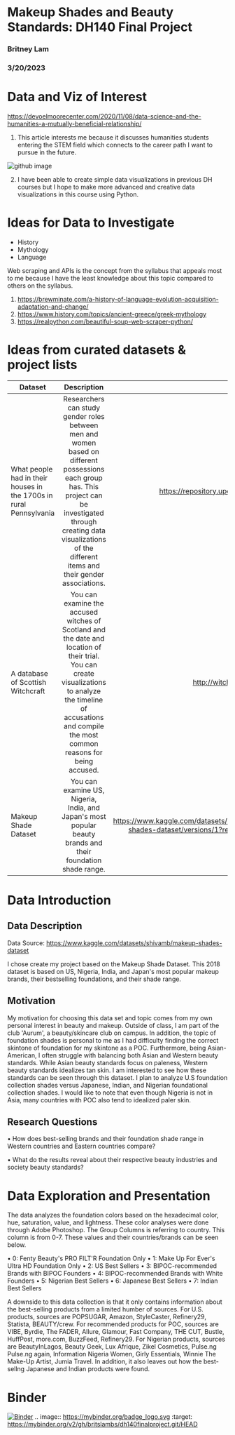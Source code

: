 # Makeup Shades and Beauty Standards: DH140 Final Project
### Britney Lam
### 3/20/2023
# Data and Viz of Interest
https://devoelmoorecenter.com/2020/11/08/data-science-and-the-humanities-a-mutually-beneficial-relationship/

1. This article interests me because it discusses humanities students entering the STEM field which connects to the career path I want to pursue in the future. 

![github image](https://user-images.githubusercontent.com/119825654/226084679-8cc9a40f-0462-4d5a-8d5b-225666650592.jpg)

2. I have been able to create simple data visualizations in previous DH courses but I hope to make more advanced and creative data visualizations in this course using Python. 

# Ideas for Data to Investigate
* History
* Mythology 
* Language 

Web scraping and APIs is the concept from the syllabus that appeals most to me because I have the least knowledge about this topic compared to others on the syllabus. 

1. https://brewminate.com/a-history-of-language-evolution-acquisition-adaptation-and-change/
2. https://www.history.com/topics/ancient-greece/greek-mythology
3. https://realpython.com/beautiful-soup-web-scraper-python/

# Ideas from curated datasets & project lists
| Dataset       | Description          | Link  |
| ------------- |:--------------------:|------:|
|What people had in their houses in the 1700s in rural Pennsylvania|Researchers can study gender roles between men and women based on different possessions each group has. This project can be investigated through creating data visualizations of the different items and their gender associations.|https://repository.upenn.edu/mead/26/|
| A database of Scottish Witchcraft|You can examine the accused witches of Scotland and the date and location of their trial. You can create visualizations to analyze the timeline of accusations and compile the most common reasons for being accused.| http://witches.shca.ed.ac.uk/ |
|Makeup Shade Dataset|You can examine US, Nigeria, India, and Japan's most popular beauty brands and their foundation shade range.|https://www.kaggle.com/datasets/shivamb/makeup-shades-dataset/versions/1?resource=download |
# Data Introduction

## Data Description
Data Source: https://www.kaggle.com/datasets/shivamb/makeup-shades-dataset

I chose create my project based on the Makeup Shade Dataset. This 2018 dataset is based on US, Nigeria, India, and Japan's most popular makeup brands, their bestselling foundations, and their shade range. 

## Motivation
My motivation for choosing this data set and topic comes from my own personal interest in beauty and makeup. Outside of class, I am part of the club 'Aurum', a beauty/skincare club on campus. In addition, the topic of foundation shades is personal to me as I had difficulty finding the correct skintone of foundation for my skintone as a POC. Furthermore, being Asian-American, I often struggle with balancing both Asian and Western beauty standards. While Asian beauty standards focus on paleness, Western beauty standards idealizes tan skin. I am interested to see how these standards can be seen through this dataset. I plan to analyze U.S foundation collection shades versus Japanese, Indian, and Nigerian foundational collection shades. I would like to note that even though Nigeria is not in Asia, many countries with POC also tend to idealized paler skin. 

## Research Questions
• How does best-selling brands and their foundation shade range in Western countries and Eastern countries compare? 

• What do the results reveal about their respective beauty industries and society beauty standards?

# Data Exploration and Presentation
The data analyzes the foundation colors based on the hexadecimal color, hue, saturation, value, and lightness. These color analyses were done through Adobe Photoshop. The Group Columns is referring to country. This column is from 0-7. These values and their countries/brands can be seen below.

• 0: Fenty Beauty's PRO FILT'R Foundation Only
• 1: Make Up For Ever's Ultra HD Foundation Only
• 2: US Best Sellers
• 3: BIPOC-recommended Brands with BIPOC Founders
• 4: BIPOC-recommended Brands with White Founders
• 5: Nigerian Best Sellers
• 6: Japanese Best Sellers
• 7: Indian Best Sellers

A downside to this data collection is that it only contains information about the best-selling products from a limited humber of sources. For U.S. products, sources are POPSUGAR, Amazon, StyleCaster, Refinery29, Statista, BEAUTY/crew. For recommended products for POC, sources are VIBE, Byrdie, The FADER, Allure, Glamour, Fast Company, THE CUT, Bustle, HuffPost, more.com, BuzzFeed, Refinery29. For Nigerian products, sources are BeautyInLagos, Beauty Geek, Lux Afrique, Zikel Cosmetics, Pulse.ng Pulse.ng again, Information Nigeria Women, Girly Essentials, Winnie The Make-Up Artist, Jumia Travel. In addition, it also leaves out how the best-sellng Japanese and Indian products were found. 

# Binder 
[![Binder](https://mybinder.org/badge_logo.svg)](https://mybinder.org/v2/gh/britslambs/dh140finalproject.git/HEAD)
.. image:: https://mybinder.org/badge_logo.svg
 :target: https://mybinder.org/v2/gh/britslambs/dh140finalproject.git/HEAD
